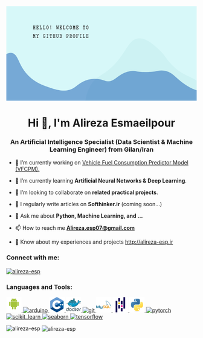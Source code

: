 <div align="center">
  <img height="250" src="https://raw.githubusercontent.com/Alireza-Esp/Alireza-Esp/refs/heads/main/Welcome.png"  />
</div>


<h1 align="center">Hi 👋, I'm Alireza Esmaeilpour</h1>
<h3 align="center">An Artificial Intelligence Specialist (Data Scientist & Machine Learning Engineer) from Gilan/Iran</h3>

- 🔭 I’m currently working on [Vehicle Fuel Consumption Predictor Model (VFCPM).](https://github.com/Alireza-Esp/VFCPM)

- 🌱 I’m currently learning **Artificial Neural Networks & Deep Learning**.

- 🤝 I’m looking to collaborate on **related practical projects**.

- 📝 I regularly write articles on **Softhinker.ir** (coming soon...)

- 💬 Ask me about **Python, Machine Learning, and ...**

- 📫 How to reach me **Alireza.esp07@gmail.com**

- 📄 Know about my experiences and projects http://alireza-esp.ir

<h3 align="left">Connect with me:</h3>
<p align="left">
<a href="https://kaggle.com/alireza-esp" target="blank"><img align="center" src="https://raw.githubusercontent.com/rahuldkjain/github-profile-readme-generator/master/src/images/icons/Social/kaggle.svg" alt="alireza-esp" height="30" width="40" /></a>
</p>

<h3 align="left">Languages and Tools:</h3>
<p align="left"> <a href="https://developer.android.com" target="_blank" rel="noreferrer"> <img src="https://raw.githubusercontent.com/devicons/devicon/master/icons/android/android-original-wordmark.svg" alt="android" width="40" height="40"/> </a> <a href="https://www.arduino.cc/" target="_blank" rel="noreferrer"> <img src="https://cdn.worldvectorlogo.com/logos/arduino-1.svg" alt="arduino" width="40" height="40"/> </a> <a href="https://www.w3schools.com/cpp/" target="_blank" rel="noreferrer"> <img src="https://raw.githubusercontent.com/devicons/devicon/master/icons/cplusplus/cplusplus-original.svg" alt="cplusplus" width="40" height="40"/> </a> <a href="https://www.docker.com/" target="_blank" rel="noreferrer"> <img src="https://raw.githubusercontent.com/devicons/devicon/master/icons/docker/docker-original-wordmark.svg" alt="docker" width="40" height="40"/> </a> <a href="https://git-scm.com/" target="_blank" rel="noreferrer"> <img src="https://www.vectorlogo.zone/logos/git-scm/git-scm-icon.svg" alt="git" width="40" height="40"/> </a> <a href="https://www.mysql.com/" target="_blank" rel="noreferrer"> <img src="https://raw.githubusercontent.com/devicons/devicon/master/icons/mysql/mysql-original-wordmark.svg" alt="mysql" width="40" height="40"/> </a> <a href="https://pandas.pydata.org/" target="_blank" rel="noreferrer"> <img src="https://raw.githubusercontent.com/devicons/devicon/2ae2a900d2f041da66e950e4d48052658d850630/icons/pandas/pandas-original.svg" alt="pandas" width="40" height="40"/> </a> <a href="https://www.python.org" target="_blank" rel="noreferrer"> <img src="https://raw.githubusercontent.com/devicons/devicon/master/icons/python/python-original.svg" alt="python" width="40" height="40"/> </a> <a href="https://pytorch.org/" target="_blank" rel="noreferrer"> <img src="https://www.vectorlogo.zone/logos/pytorch/pytorch-icon.svg" alt="pytorch" width="40" height="40"/> </a> <a href="https://scikit-learn.org/" target="_blank" rel="noreferrer"> <img src="https://upload.wikimedia.org/wikipedia/commons/0/05/Scikit_learn_logo_small.svg" alt="scikit_learn" width="40" height="40"/> </a> <a href="https://seaborn.pydata.org/" target="_blank" rel="noreferrer"> <img src="https://seaborn.pydata.org/_images/logo-mark-lightbg.svg" alt="seaborn" width="40" height="40"/> </a> <a href="https://www.tensorflow.org" target="_blank" rel="noreferrer"> <img src="https://www.vectorlogo.zone/logos/tensorflow/tensorflow-icon.svg" alt="tensorflow" width="40" height="40"/> </a> </p>

<p><img align="left" src="https://github-readme-stats.vercel.app/api/top-langs?username=alireza-esp&show_icons=true&locale=en&layout=compact" alt="alireza-esp" /></p>

<p>&nbsp;<img align="center" src="https://github-readme-stats.vercel.app/api?username=alireza-esp&show_icons=true&locale=en" alt="alireza-esp" /></p>
